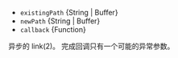 <!-- YAML
added: v0.1.31
-->

* `existingPath` {String | Buffer}
* `newPath` {String | Buffer}
* `callback` {Function}

异步的 link(2)。
完成回调只有一个可能的异常参数。

